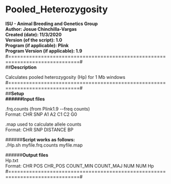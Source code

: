  # Pooled_Heterozygosity
**ISU - Animal Breeding and Genetics Group  
Author: Josue Chinchilla-Vargas  
Created (date): 11/3/2020  
Version (of the script): 1.0  
Program (if applicable): Plink  
Program Version (if applicable): 1.9**  
#==============================================================================#  
##**Description**  
 
Calculates pooled heterozygosity (Hp) for 1 Mb windows  
#==============================================================================#  
##**Setup  
######Input files**  

.frq.counts (from Plink1.9 --freq counts)  
Format: CHR SNP A1 A2 C1 C2 G0  
 
.map used to calculate allele counts  
Format: CHR SNP DISTANCE BP  
  
######**Script works as follows:**   
./Hp.sh myfile.frq.counts myfile.map  

######**Output files**  
Hp.txt  
Format:  CHR POS CHR_POS COUNT_MIN COUNT_MAJ NUM NUM Hp  
#==============================================================================#
